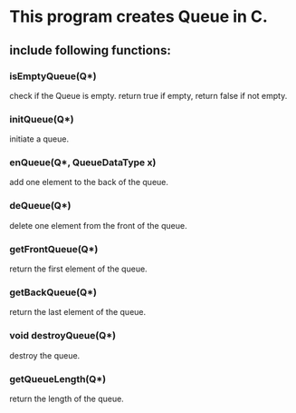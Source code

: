 # This program creates Queue in C.

## include following functions:

### isEmptyQueue(Q*)
check if the Queue is empty. return true if empty, return false if not empty.


### initQueue(Q*)
initiate a queue.


###  enQueue(Q*, QueueDataType x)
add one element to the back of the queue.


###  deQueue(Q*)
delete one element from the front of the queue.


### getFrontQueue(Q*)
return the first element of the queue.

### getBackQueue(Q*)
return the last element of the queue.


### void destroyQueue(Q*)
destroy the queue.


### getQueueLength(Q*)
return the length of the queue.
